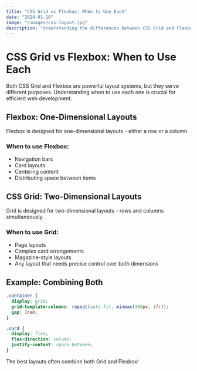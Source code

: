 ```yaml
---
title: "CSS Grid vs Flexbox: When to Use Each"
date: "2024-01-10"
image: "/images/css-layout.jpg"
description: "Understanding the differences between CSS Grid and Flexbox for layout"
---
```


# CSS Grid vs Flexbox: When to Use Each

Both CSS Grid and Flexbox are powerful layout systems, but they serve different purposes. Understanding when to use each one is crucial for efficient web development.

## Flexbox: One-Dimensional Layouts

Flexbox is designed for one-dimensional layouts - either a row or a column.

### When to use Flexbox:
- Navigation bars
- Card layouts
- Centering content
- Distributing space between items

## CSS Grid: Two-Dimensional Layouts

Grid is designed for two-dimensional layouts - rows and columns simultaneously.

### When to use Grid:
- Page layouts
- Complex card arrangements
- Magazine-style layouts
- Any layout that needs precise control over both dimensions

## Example: Combining Both

```css
.container {
  display: grid;
  grid-template-columns: repeat(auto-fit, minmax(300px, 1fr));
  gap: 2rem;
}

.card {
  display: flex;
  flex-direction: column;
  justify-content: space-between;
}
```

The best layouts often combine both Grid and Flexbox!
